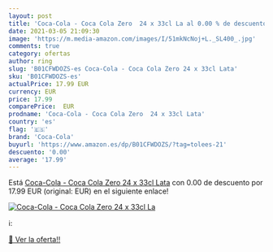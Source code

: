 ```yaml
---
layout: post
title: 'Coca-Cola - Coca Cola Zero  24 x 33cl La al 0.00 % de descuento'
date: 2021-03-05 21:09:30
image: 'https://m.media-amazon.com/images/I/51mkNcNoj+L._SL400_.jpg'
comments: true
category: ofertas
author: ring
slug: 'B01CFWDOZS-es Coca-Cola - Coca Cola Zero 24 x 33cl Lata'
sku: 'B01CFWDOZS-es'
actualPrice: 17.99 EUR
currency: EUR
price: 17.99
comparePrice:  EUR
prodname: 'Coca-Cola - Coca Cola Zero  24 x 33cl Lata'
country: 'es'
flag: '🇪🇸'
brand: 'Coca-Cola'
buyurl: 'https://www.amazon.es/dp/B01CFWDOZS/?tag=tolees-21'
descuento: '0.00'
average: '17.99'
---
```


Está [Coca-Cola - Coca Cola Zero  24 x 33cl Lata](https://www.amazon.es/dp/B01CFWDOZS/?tag=tolees-21) con 0.00 de descuento por 17.99 EUR (original:  EUR) en el siguiente enlace!

[![Coca-Cola - Coca Cola Zero  24 x 33cl La](https://m.media-amazon.com/images/I/51mkNcNoj+L._SL400_.jpg)](https://www.amazon.es/dp/B01CFWDOZS/?tag=tolees-21)

ℹ️:


[🛒 Ver la oferta!!](https://www.amazon.es/dp/B01CFWDOZS/?tag=tolees-21)
